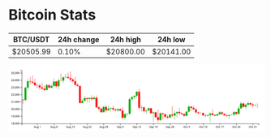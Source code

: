 # Bitcoin Stats

BTC/USDT|24h change|24h high|24h low|
|---|---|---|---|
|$20505.99|0.10%|$20800.00|$20141.00|

<img src="./chart.svg">
